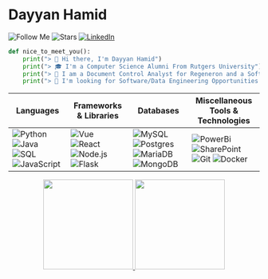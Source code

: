 
# Dayyan Hamid
![Follow Me](https://img.shields.io/github/followers/Dayy346.svg?style=social&label=Follow&maxAge=2592000) 
![Stars](https://img.shields.io/github/stars/Dayy346)
<a href="https://www.linkedin.com/in/dayyan-hamid-16738429a/">![LinkedIn](https://img.shields.io/badge/LinkedIn-0077B5?logo=linkedin&logoColor=white)</a>
<!-- # GitHub Status ![](https://komarev.com/ghpvc/?username=Dayy346&color=blueviolet) -->

```python
def nice_to_meet_you():
    print("> 👋 Hi there, I'm Dayyan Hamid")
    print("> 🎓 I'm a Computer Science Alumni From Rutgers University")
    print("> 🔬 I am a Document Control Analyst for Regeneron and a Software Engineer for Troy Tutors")
    print("> 🔭 I'm looking for Software/Data Engineering Opportunities!")
```

<!-- Start of Technologies Section -->


<table>
  <thead>
    <tr>
      <th>Languages</th>
      <th>Frameworks & Libraries</th>
      <th>Databases</th>
      <th>Miscellaneous Tools & Technologies</th>
    </tr>
  </thead>
  <tbody>
    <tr>
      <td>
        <div>
          <img src="https://img.shields.io/badge/python-3670A0?style=for-the-badge&logo=python&logoColor=ffdd54" alt="Python">
          <img src="https://img.shields.io/badge/Java-ED8B00?style=for-the-badge&logo=java&logoColor=white" alt="Java">
          <img src="https://img.shields.io/badge/-SQL-00000F?style=for-the-badge&logo=Microsoft-SQL-Server&logoColor=white" alt="SQL">
          <img src="https://img.shields.io/badge/JavaScript-F7DF1E?style=for-the-badge&logo=javascript&logoColor=black" alt="JavaScript">
        </div>
      </td>
      <td>
        <div>
          <img src="https://img.shields.io/badge/Vue.js-23326?style=for-the-badge&logo=vue.js&logoColor=white" alt="Vue">
          <img src="https://img.shields.io/badge/React-20232A?style=for-the-badge&logo=react&logoColor=61DAFB" alt="React">
          <img src="https://img.shields.io/badge/Node.js-43853D?style=for-the-badge&logo=node.js&logoColor=white" alt="Node.js">
          <img src="https://img.shields.io/badge/Flask-00000F.svg?style=for-the-badge&logo=flask&logoColor=white" alt="Flask">
        </div>
      </td>
      <td>
        <div>
          <img src="https://img.shields.io/badge/MySQL-4479A1.svg?style=for-the-badge&logo=mysql&logoColor=white" alt="MySQL">
          <img src="https://img.shields.io/badge/Postgres-%23316192.svg?style=for-the-badge&logo=postgresql&logoColor=white" alt="Postgres">
          <img src="https://img.shields.io/badge/MariaDB-003545?style=for-the-badge&logo=mariadb&logoColor=white" alt="MariaDB">
          <img src="https://img.shields.io/badge/MongoDB-%234ea94b.svg?style=for-the-badge&logo=mongodb&logoColor=white" alt="MongoDB">
        </div>
      </td>
      <td>
        <div>
          <img src="https://img.shields.io/badge/power_bi-F2C811?style=for-the-badge&logo=powerbi&logoColor=black" alt="PowerBi">
          <img src="https://img.shields.io/badge/Microsoft_SharePoint-0078D4?style=for-the-badge&logo=microsoft-sharepoint&logoColor=white" alt="SharePoint">
          <img src="https://img.shields.io/badge/git-%23F05033.svg?style=for-the-badge&logo=git&logoColor=white" alt="Git">
          <img src="https://img.shields.io/badge/docker-%230db7ed.svg?style=for-the-badge&logo=docker&logoColor=white" alt="Docker">
        </div>
      </td>
    </tr>
  </tbody>
</table>

<!-- Start of Stats Section -->
<div id='profile-them' align='center'>
  <a class='github-status' href='https://github.com/Dayy346'>
    <img height="180px" src='https://github-readme-stats.vercel.app/api?username=Dayy346&show_icons=true&theme=radical' />
  </a>
  <a class='Most-used-languages' href='https://github.com/Dayy346'>
    <img height="180px" id='github-status' src='https://github-readme-stats.vercel.app/api/top-langs/?username=Dayy346&layout=compact&theme=radical' />
  </a>
</div>
